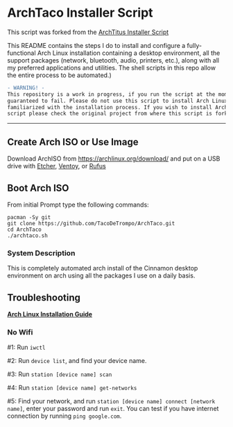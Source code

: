 # ArchTaco Installer Script

<!--img src="https://i.imgur.com/YiNMnan.png" /-->

This script was forked from the [ArchTitus Installer Script](https://github.com/ChrisTitusTech/ArchTitus)

This README contains the steps I do to install and configure a fully-functional Arch Linux installation containing a desktop environment, all the support packages (network, bluetooth, audio, printers, etc.), along with all my preferred applications and utilities. The shell scripts in this repo allow the entire process to be automated.)

```diff
- WARNING! -
This repository is a work in progress, if you run the script at the moment, it is almost
guaranteed to fail. Please do not use this script to install Arch Linux if you are not
familiarized with the installation process. If you wish to install Arch using a reliable
script please check the original project from where this script is forked.
```

---
## Create Arch ISO or Use Image

Download ArchISO from <https://archlinux.org/download/> and put on a USB drive with [Etcher](https://www.balena.io/etcher/), [Ventoy](https://www.ventoy.net/en/index.html), or [Rufus](https://rufus.ie/en/)

## Boot Arch ISO

From initial Prompt type the following commands:

```
pacman -Sy git
git clone https://github.com/TacoDeTrompo/ArchTaco.git
cd ArchTaco
./archtaco.sh
```

### System Description
This is completely automated arch install of the Cinnamon desktop environment on arch using all the packages I use on a daily basis. 

## Troubleshooting

__[Arch Linux Installation Guide](https://github.com/rickellis/Arch-Linux-Install-Guide)__

### No Wifi

#1: Run `iwctl`

#2: Run `device list`, and find your device name.

#3: Run `station [device name] scan`

#4: Run `station [device name] get-networks`

#5: Find your network, and run `station [device name] connect [network name]`, enter your password and run `exit`. You can test if you have internet connection by running `ping google.com`. 
